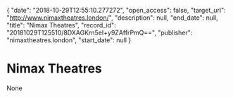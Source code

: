 {
  "date": "2018-10-29T12:55:10.277272", 
  "open_access": false, 
  "target_url": "http://www.nimaxtheatres.london/", 
  "description": null, 
  "end_date": null, 
  "title": "Nimax Theatres", 
  "record_id": "20181029T125510/8DXAGKrn5eI+y9ZAffrPmQ==", 
  "publisher": "nimaxtheatres.london", 
  "start_date": null
}

# Nimax Theatres

None